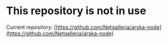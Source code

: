# This repository is not in use 

 Current repository: [https://github.com/Netgalleria/arska-node](https://github.com/Netgalleria/arska-node) 
